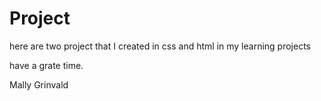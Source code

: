 # Project
here are two project that I created in css and html in my learning projects

have a grate time.

Mally Grinvald
